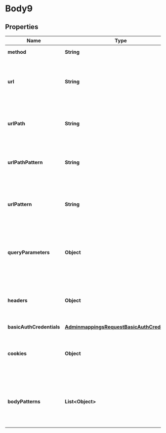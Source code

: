 # Body9

## Properties
Name | Type | Description | Notes
------------ | ------------- | ------------- | -------------
**method** | **String** | The HTTP request method e.g. GET |  [optional]
**url** | **String** | The path and query to match exactly against. Only one of url, urlPattern, urlPath or urlPathPattern may be specified. |  [optional]
**urlPath** | **String** | The path to match exactly against. Only one of url, urlPattern, urlPath or urlPathPattern may be specified. |  [optional]
**urlPathPattern** | **String** | The path regex to match against. Only one of url, urlPattern, urlPath or urlPathPattern may be specified. |  [optional]
**urlPattern** | **String** | The path and query regex to match against. Only one of url, urlPattern, urlPath or urlPathPattern may be specified. |  [optional]
**queryParameters** | **Object** | Query parameter patterns to match against in the &lt;key&gt;: { \&quot;&lt;predicate&gt;\&quot;: \&quot;&lt;value&gt;\&quot; } form |  [optional]
**headers** | **Object** | Header patterns to match against in the &lt;key&gt;: { \&quot;&lt;predicate&gt;\&quot;: \&quot;&lt;value&gt;\&quot; } form |  [optional]
**basicAuthCredentials** | [**AdminmappingsRequestBasicAuthCredentials**](AdminmappingsRequestBasicAuthCredentials.md) |  |  [optional]
**cookies** | **Object** | Cookie patterns to match against in the &lt;key&gt;: { \&quot;&lt;predicate&gt;\&quot;: \&quot;&lt;value&gt;\&quot; } form |  [optional]
**bodyPatterns** | **List&lt;Object&gt;** | Request body patterns to match against in the &lt;key&gt;: { \&quot;&lt;predicate&gt;\&quot;: \&quot;&lt;value&gt;\&quot; } form |  [optional]
